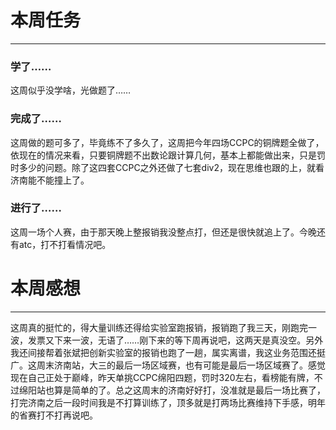 # 本周任务

---

### 学了……

这周似乎没学啥，光做题了……

### 完成了……

这周做的题可多了，毕竟练不了多久了，这周把今年四场CCPC的铜牌题全做了，依现在的情况来看，只要铜牌题不出数论跟计算几何，基本上都能做出来，只是罚时多少的问题。除了这四套CCPC之外还做了七套div2，现在思维也跟的上，就看济南能不能撞上了。

### 进行了……

这周一场个人赛，由于那天晚上整报销我没整点打，但还是很快就追上了。今晚还有atc，打不打看情况吧。

# 本周感想

---

这周真的挺忙的，得大量训练还得给实验室跑报销，报销跑了我三天，刚跑完一波，发票又下来一波，无语了……刚下来的等下周再说吧，这两天是真没空。另外我还间接帮着张斌把创新实验室的报销也跑了一趟，属实离谱，我这业务范围还挺广。这周末济南站，大三的最后一场区域赛，也有可能是最后一场区域赛了。感觉现在自己正处于巅峰，昨天单挑CCPC绵阳四题，罚时320左右，看榜能有牌，不过绵阳站也算是简单的了。总之这周末的济南好好打，没准就是最后一场比赛了，打完济南之后一段时间我是不打算训练了，顶多就是打两场比赛维持下手感，明年的省赛打不打再说吧。
